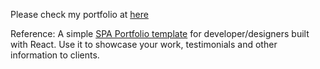 
Please check my portfolio at [here](https://xiaolez.github.io/portfolio)

Reference: A simple [SPA Portfolio template](https://github.com/rbhatia46/React-Portfolio) for developer/designers built with React. Use it to showcase your work, testimonials and other information to clients.


